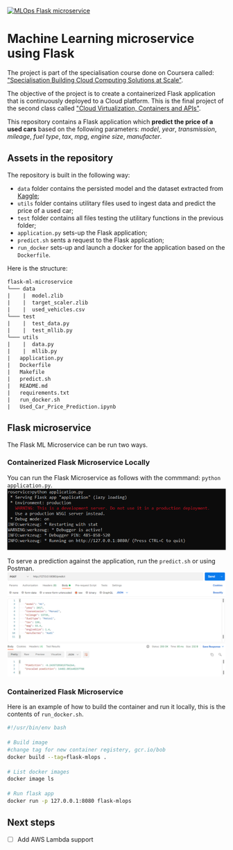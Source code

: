 [![MLOps Flask microservice](https://github.com/louis-mouline/flask-ml-microservice/actions/workflows/flask_app.yml/badge.svg)](https://github.com/louis-mouline/flask-ml-microservice/actions/workflows/flask_app.yml)

# Machine Learning microservice using Flask

The project is part of the specialisation course done on Coursera called: ["Specialisation Building Cloud Computing Solutions at Scale"](https://www.coursera.org/specializations/building-cloud-computing-solutions-at-scale).

The objective of the project is to create a containerized Flask application that is continuously deployed to a Cloud platform. This is the final project of the second class called ["Cloud Virtualization, Containers and APIs"](https://www.coursera.org/learn/cloud-virtualization-containers-api-duke/home/welcome).

This repository contains a Flask application which **predict the price of a used cars** based on the following parameters: *model*, *year*, *transmission*, *mileage*, *fuel type*, *tax*, *mpg*, *engine size*, *manufacter*.

## Assets in the repository

The repository is built in the following way:
* `data` folder contains the persisted model and the dataset extracted from [Kaggle](https://www.kaggle.com/adityadesai13/used-car-dataset-ford-and-mercedes);
* `utils` folder contains utilitary files used to ingest data and predict the price of a used car;
* `test` folder contains all files testing the utilitary functions in the previous folder;
* `application.py` sets-up the Flask application;
* `predict.sh` sents a request to the Flask application;
* `run_docker` sets-up and launch a docker for the application based on the `Dockerfile`.

Here is the structure:
```
flask-ml-microservice
└─── data
|    |  model.zlib
|    |  target_scaler.zlib
|    |  used_vehicles.csv
└─── test
|    |  test_data.py
|    |  test_mllib.py
└─── utils
|    |  data.py
|    |  mllib.py
|   application.py
|   Dockerfile
|   Makefile
|   predict.sh
|   README.md
|   requirements.txt
|   run_docker.sh
|   Used_Car_Price_Prediction.ipynb
```

## Flask microservice

The Flask ML Microservice can be run two ways.

### Containerized Flask Microservice Locally

You can run the Flask Microservice as follows with the commmand: `python application.py`.
![launch_app](./docs/flask-local.PNG)

To serve a prediction against the application, run the `predict.sh` or using Postman.
![postman_flask](./docs/postman-flask.PNG)

### Containerized Flask Microservice

Here is an example of how to build the container and run it locally, this is the contents of `run_docker.sh`.
``` bash
#!/usr/bin/env bash

# Build image
#change tag for new container registery, gcr.io/bob
docker build --tag=flask-mlops . 

# List docker images
docker image ls

# Run flask app
docker run -p 127.0.0.1:8080 flask-mlops
```

## Next steps

- [ ] Add AWS Lambda support
